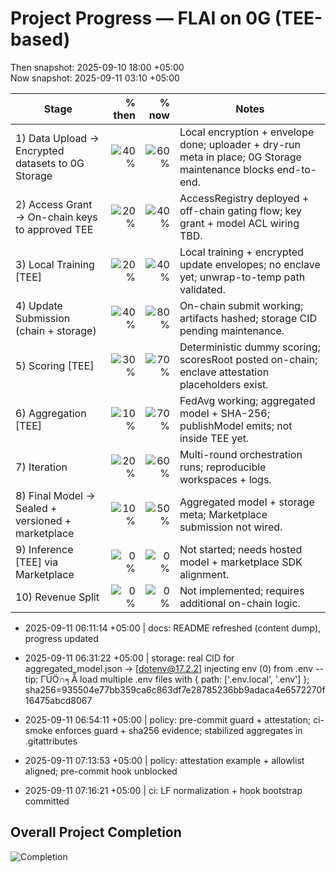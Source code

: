 
# Project Progress — FLAI on 0G (TEE-based)
Then snapshot: 2025-09-10 18:00 +05:00  
Now snapshot:  2025-09-11 03:10 +05:00

| Stage | % then | % now | Notes |
|---|---:|---:|---|
| 1) Data Upload → Encrypted datasets to 0G Storage | ![40%](https://img.shields.io/badge/-40%25-orange) | ![60%](https://img.shields.io/badge/-60%25-yellow) | Local encryption + envelope done; uploader + dry-run meta in place; 0G Storage maintenance blocks end-to-end. |
| 2) Access Grant → On-chain keys to approved TEE | ![20%](https://img.shields.io/badge/-20%25-red) | ![40%](https://img.shields.io/badge/-40%25-orange) | AccessRegistry deployed + off-chain gating flow; key grant + model ACL wiring TBD. |
| 3) Local Training [TEE] | ![20%](https://img.shields.io/badge/-20%25-red) | ![40%](https://img.shields.io/badge/-40%25-orange) | Local training + encrypted update envelopes; no enclave yet; unwrap-to-temp path validated. |
| 4) Update Submission (chain + storage) | ![40%](https://img.shields.io/badge/-40%25-orange) | ![80%](https://img.shields.io/badge/-80%25-yellowgreen) | On-chain submit working; artifacts hashed; storage CID pending maintenance. |
| 5) Scoring [TEE] | ![30%](https://img.shields.io/badge/-30%25-orange) | ![70%](https://img.shields.io/badge/-70%25-yellow) | Deterministic dummy scoring; scoresRoot posted on-chain; enclave attestation placeholders exist. |
| 6) Aggregation [TEE] | ![10%](https://img.shields.io/badge/-10%25-red) | ![70%](https://img.shields.io/badge/-70%25-yellow) | FedAvg working; aggregated model + SHA-256; publishModel emits; not inside TEE yet. |
| 7) Iteration | ![20%](https://img.shields.io/badge/-20%25-red) | ![60%](https://img.shields.io/badge/-60%25-yellow) | Multi-round orchestration runs; reproducible workspaces + logs. |
| 8) Final Model → Sealed + versioned + marketplace | ![10%](https://img.shields.io/badge/-10%25-red) | ![50%](https://img.shields.io/badge/-50%25-yellow) | Aggregated model + storage meta; Marketplace submission not wired. |
| 9) Inference [TEE] via Marketplace | ![0%](https://img.shields.io/badge/-0%25-red) | ![0%](https://img.shields.io/badge/-0%25-red) | Not started; needs hosted model + marketplace SDK alignment. |
| 10) Revenue Split | ![0%](https://img.shields.io/badge/-0%25-red) | ![0%](https://img.shields.io/badge/-0%25-red) | Not implemented; requires additional on-chain logic. |

- 2025-09-11 06:11:14 +05:00 | docs: README refreshed (content dump), progress updated

- 2025-09-11 06:31:22 +05:00 | storage: real CID for aggregated_model.json → [dotenv@17.2.2] injecting env (0) from .env -- tip: ΓÜÖ∩╕Å  load multiple .env files with { path: ['.env.local', '.env'] }; sha256=935504e77bb359ca6c863df7e28785236bb9adaca4e6572270f16475abcd8067

- 2025-09-11 06:54:11 +05:00 | policy: pre-commit guard + attestation; ci-smoke enforces guard + sha256 evidence; stabilized aggregates in .gitattributes

- 2025-09-11 07:13:53 +05:00 | policy: attestation example + allowlist aligned; pre-commit hook unblocked
- 2025-09-11 07:16:21 +05:00 | ci: LF normalization + hook bootstrap committed






<!-- OVERALL_START -->
## Overall Project Completion
![Completion](https://img.shields.io/badge/completion-40%25-orange)
<!-- OVERALL_END -->